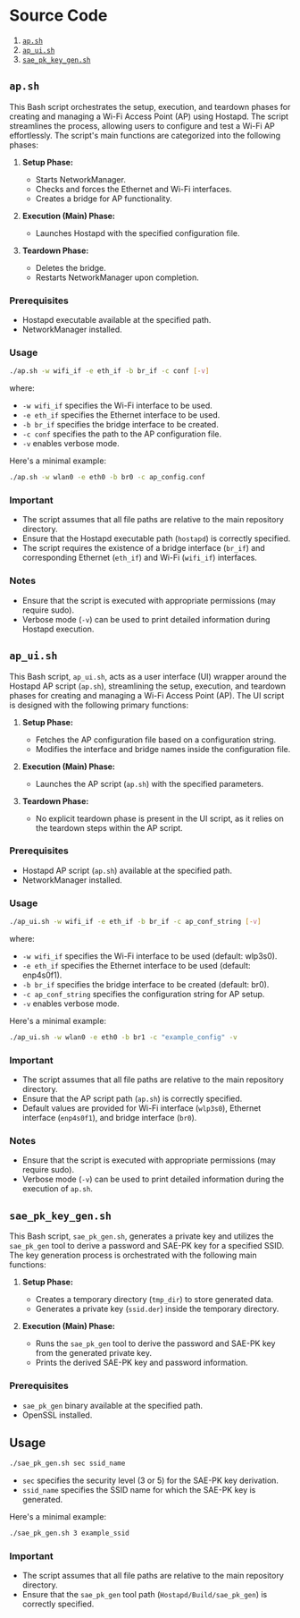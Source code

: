 # Source Code

1. [`ap.sh`](#apsh)
2. [`ap_ui.sh`](#ap_uish)
3. [`sae_pk_key_gen.sh`](#sae_pk_key_gensh)

## `ap.sh`

This Bash script orchestrates the setup, execution, and teardown phases for creating and managing a Wi-Fi Access Point (AP) using Hostapd. The script streamlines the process, allowing users to configure and test a Wi-Fi AP effortlessly. The script's main functions are categorized into the following phases:

1. **Setup Phase:**
   - Starts NetworkManager.
   - Checks and forces the Ethernet and Wi-Fi interfaces.
   - Creates a bridge for AP functionality.

2. **Execution (Main) Phase:**
   - Launches Hostapd with the specified configuration file.

3. **Teardown Phase:**
   - Deletes the bridge.
   - Restarts NetworkManager upon completion.

### Prerequisites

- Hostapd executable available at the specified path.
- NetworkManager installed.

### Usage

```bash
./ap.sh -w wifi_if -e eth_if -b br_if -c conf [-v]
```

where:

- `-w wifi_if` specifies the Wi-Fi interface to be used.
- `-e eth_if` specifies the Ethernet interface to be used.
- `-b br_if` specifies the bridge interface to be created.
- `-c conf` specifies the path to the AP configuration file.
- `-v` enables verbose mode.

Here's a minimal example:

```bash
./ap.sh -w wlan0 -e eth0 -b br0 -c ap_config.conf
```

### Important

- The script assumes that all file paths are relative to the main repository directory.
- Ensure that the Hostapd executable path (`hostapd`) is correctly specified.
- The script requires the existence of a bridge interface (`br_if`) and corresponding Ethernet (`eth_if`) and Wi-Fi (`wifi_if`) interfaces.

### Notes

- Ensure that the script is executed with appropriate permissions (may require sudo).
- Verbose mode (`-v`) can be used to print detailed information during Hostapd execution.

## `ap_ui.sh`

This Bash script, `ap_ui.sh`, acts as a user interface (UI) wrapper around the Hostapd AP script (`ap.sh`), streamlining the setup, execution, and teardown phases for creating and managing a Wi-Fi Access Point (AP). The UI script is designed with the following primary functions:

1. **Setup Phase:**
   - Fetches the AP configuration file based on a configuration string.
   - Modifies the interface and bridge names inside the configuration file.

2. **Execution (Main) Phase:**
   - Launches the AP script (`ap.sh`) with the specified parameters.

3. **Teardown Phase:**
   - No explicit teardown phase is present in the UI script, as it relies on the teardown steps within the AP script.

### Prerequisites

- Hostapd AP script (`ap.sh`) available at the specified path.
- NetworkManager installed.

### Usage

```bash
./ap_ui.sh -w wifi_if -e eth_if -b br_if -c ap_conf_string [-v]
```

where:

- `-w wifi_if` specifies the Wi-Fi interface to be used (default: wlp3s0).
- `-e eth_if` specifies the Ethernet interface to be used (default: enp4s0f1).
- `-b br_if` specifies the bridge interface to be created (default: br0).
- `-c ap_conf_string` specifies the configuration string for AP    setup.
- `-v` enables verbose mode.

Here's a minimal example:

```bash
./ap_ui.sh -w wlan0 -e eth0 -b br1 -c "example_config" -v
```

### Important

- The script assumes that all file paths are relative to the main repository directory.
- Ensure that the AP script path (`ap.sh`) is correctly specified.
- Default values are provided for Wi-Fi interface (`wlp3s0`), Ethernet interface (`enp4s0f1`), and bridge interface (`br0`).

### Notes

- Ensure that the script is executed with appropriate permissions (may require sudo).
- Verbose mode (`-v`) can be used to print detailed information during the execution of `ap.sh`.

## `sae_pk_key_gen.sh`

This Bash script, `sae_pk_gen.sh`, generates a private key and utilizes the `sae_pk_gen` tool to derive a password and SAE-PK key for a specified SSID. The key generation process is orchestrated with the following main functions:

1. **Setup Phase:**
   - Creates a temporary directory (`tmp_dir`) to store generated data.
   - Generates a private key (`ssid.der`) inside the temporary directory.

2. **Execution (Main) Phase:**
   - Runs the `sae_pk_gen` tool to derive the password and SAE-PK key from the generated private key.
   - Prints the derived SAE-PK key and password information.

### Prerequisites

- `sae_pk_gen` binary available at the specified path.
- OpenSSL installed.

## Usage

```bash
./sae_pk_gen.sh sec ssid_name
```

- `sec` specifies the security level (3 or 5) for the SAE-PK key derivation.
- `ssid_name` specifies the SSID name for which the SAE-PK key is generated.

Here's a minimal example:

```bash
./sae_pk_gen.sh 3 example_ssid
```

### Important

- The script assumes that all file paths are relative to the main repository directory.
- Ensure that the `sae_pk_gen` tool path (`Hostapd/Build/sae_pk_gen`) is correctly specified.
